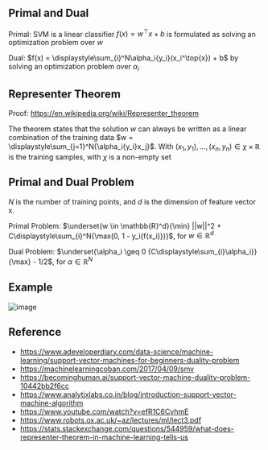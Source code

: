 ## Primal and Dual

Primal: SVM is a linear classifier $f(x) = w^{\top}x + b$ is formulated as solving an optimization problem over $w$

Dual: $f(x) = \displaystyle\sum_{i}^N\alpha_i{y_i}(x_i^\top{x}) + b$ by solving an optimization problem over $\alpha_i$

## Representer Theorem

Proof: https://en.wikipedia.org/wiki/Representer_theorem

The theorem states that the solution $w$ can always be written as a linear combination of the training data $w = \displaystyle\sum_{j=1}^N{\alpha_i{y_i}x_j}$. With $(x_1,y_1),...,(x_n,y_n) \in \chi \times \mathbb{R}$ is the training samples, with $\chi$ is a non-empty set

## Primal and Dual Problem

$N$ is the number of training points, and $d$ is the dimension of feature vector x.

Primal Problem: $\underset{w \in \mathbb{R}^d}{\min} ||w||^2 + C\displaystyle\sum_{i}^N{\max(0, 1 - y_i{f(x_i)})}$, for $w \in \mathbb{R}^d$

Dual Problem: $\underset{\alpha_i \geq 0 {C\displaystyle\sum_{i}\alpha_i}}{\max} - 1/2$, for $\alpha \in \mathbb{R}^N$


## Example

![image](https://github.com/hughiephan/DPL/assets/16631121/4e41598a-3bcd-4abe-9dd8-1750fff3cf52)

## Reference
- https://www.adeveloperdiary.com/data-science/machine-learning/support-vector-machines-for-beginners-duality-problem
- https://machinelearningcoban.com/2017/04/09/smv
- https://becominghuman.ai/support-vector-machine-duality-problem-10442bb2f6cc
- https://www.analytixlabs.co.in/blog/introduction-support-vector-machine-algorithm
- https://www.youtube.com/watch?v=efR1C6CvhmE
- https://www.robots.ox.ac.uk/~az/lectures/ml/lect3.pdf
- https://stats.stackexchange.com/questions/544959/what-does-representer-theorem-in-machine-learning-tells-us
